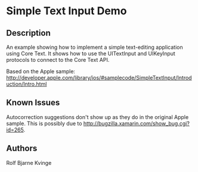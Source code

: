 Simple Text Input Demo
=============

Description
-----------
An example showing how to implement a simple text-editing application using Core Text.
It shows how to use the UITextInput and UIKeyInput protocols to connect to the Core Text API.

Based on the Apple sample:
http://developer.apple.com/library/ios/#samplecode/SimpleTextInput/Introduction/Intro.html

Known Issues
------------
Autocorrection suggestions don't show up as they do in the original Apple sample. This is
possibly due to http://bugzilla.xamarin.com/show_bug.cgi?id=265.

Authors
-------
Rolf Bjarne Kvinge
